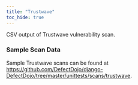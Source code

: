 ```yaml
---
title: "Trustwave"
toc_hide: true
---
```

CSV output of Trustwave vulnerability scan.

### Sample Scan Data
Sample Trustwave scans can be found at https://github.com/DefectDojo/django-DefectDojo/tree/master/unittests/scans/trustwave.